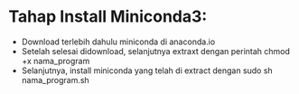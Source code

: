 # Tahap Install Miniconda3:
* Download terlebih dahulu miniconda di anaconda.io
* Setelah selesai didownload, selanjutnya extraxt dengan perintah chmod +x nama_program
* Selanjutnya, install miniconda yang telah di extract dengan sudo sh nama_program.sh

